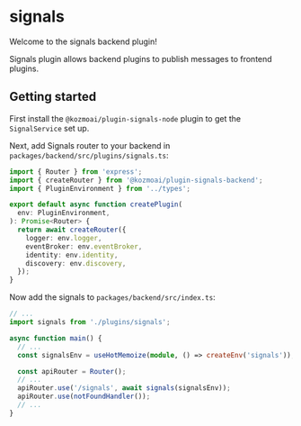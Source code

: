 # signals

Welcome to the signals backend plugin!

Signals plugin allows backend plugins to publish messages to frontend plugins.

## Getting started

First install the `@kozmoai/plugin-signals-node` plugin to get the `SignalService` set up.

Next, add Signals router to your backend in `packages/backend/src/plugins/signals.ts`:

```ts
import { Router } from 'express';
import { createRouter } from '@kozmoai/plugin-signals-backend';
import { PluginEnvironment } from '../types';

export default async function createPlugin(
  env: PluginEnvironment,
): Promise<Router> {
  return await createRouter({
    logger: env.logger,
    eventBroker: env.eventBroker,
    identity: env.identity,
    discovery: env.discovery,
  });
}
```

Now add the signals to `packages/backend/src/index.ts`:

```ts
// ...
import signals from './plugins/signals';

async function main() {
  // ...
  const signalsEnv = useHotMemoize(module, () => createEnv('signals'));

  const apiRouter = Router();
  // ...
  apiRouter.use('/signals', await signals(signalsEnv));
  apiRouter.use(notFoundHandler());
  // ...
}
```
